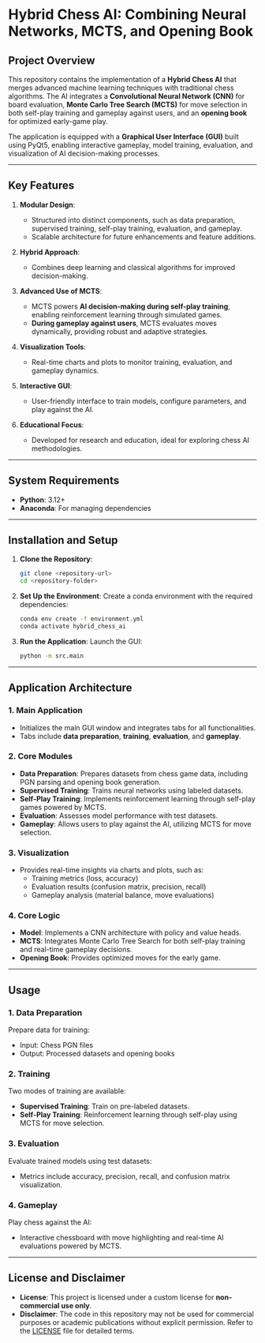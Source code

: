 # **Hybrid Chess AI: Combining Neural Networks, MCTS, and Opening Book**

## **Project Overview**

This repository contains the implementation of a **Hybrid Chess AI** that merges advanced machine learning techniques with traditional chess algorithms. The AI integrates a **Convolutional Neural Network (CNN)** for board evaluation, **Monte Carlo Tree Search (MCTS)** for move selection in both self-play training and gameplay against users, and an **opening book** for optimized early-game play. 

The application is equipped with a **Graphical User Interface (GUI)** built using PyQt5, enabling interactive gameplay, model training, evaluation, and visualization of AI decision-making processes.

---

## **Key Features**

1. **Modular Design**: 
   - Structured into distinct components, such as data preparation, supervised training, self-play training, evaluation, and gameplay.
   - Scalable architecture for future enhancements and feature additions.

2. **Hybrid Approach**:
   - Combines deep learning and classical algorithms for improved decision-making.

3. **Advanced Use of MCTS**:
   - MCTS powers **AI decision-making during self-play training**, enabling reinforcement learning through simulated games.
   - **During gameplay against users**, MCTS evaluates moves dynamically, providing robust and adaptive strategies.

4. **Visualization Tools**:
   - Real-time charts and plots to monitor training, evaluation, and gameplay dynamics.

5. **Interactive GUI**:
   - User-friendly interface to train models, configure parameters, and play against the AI.

6. **Educational Focus**:
   - Developed for research and education, ideal for exploring chess AI methodologies.

---

## **System Requirements**

- **Python**: 3.12+
- **Anaconda**: For managing dependencies

---

## **Installation and Setup**

1. **Clone the Repository**:
   ```bash
   git clone <repository-url>
   cd <repository-folder>
   ```

2. **Set Up the Environment**:
   Create a conda environment with the required dependencies:
   ```bash
   conda env create -f environment.yml
   conda activate hybrid_chess_ai
   ```

3. **Run the Application**:
   Launch the GUI:
   ```bash
   python -m src.main
   ```

---

## **Application Architecture**

### **1. Main Application**
- Initializes the main GUI window and integrates tabs for all functionalities.
- Tabs include **data preparation**, **training**, **evaluation**, and **gameplay**.

### **2. Core Modules**
- **Data Preparation**: Prepares datasets from chess game data, including PGN parsing and opening book generation.
- **Supervised Training**: Trains neural networks using labeled datasets.
- **Self-Play Training**: Implements reinforcement learning through self-play games powered by MCTS.
- **Evaluation**: Assesses model performance with test datasets.
- **Gameplay**: Allows users to play against the AI, utilizing MCTS for move selection.

### **3. Visualization**
- Provides real-time insights via charts and plots, such as:
  - Training metrics (loss, accuracy)
  - Evaluation results (confusion matrix, precision, recall)
  - Gameplay analysis (material balance, move evaluations)

### **4. Core Logic**
- **Model**: Implements a CNN architecture with policy and value heads.
- **MCTS**: Integrates Monte Carlo Tree Search for both self-play training and real-time gameplay decisions.
- **Opening Book**: Provides optimized moves for the early game.

---

## **Usage**

### **1. Data Preparation**
Prepare data for training:
- Input: Chess PGN files
- Output: Processed datasets and opening books

### **2. Training**
Two modes of training are available:
- **Supervised Training**: Train on pre-labeled datasets.
- **Self-Play Training**: Reinforcement learning through self-play using MCTS for move selection.

### **3. Evaluation**
Evaluate trained models using test datasets:
- Metrics include accuracy, precision, recall, and confusion matrix visualization.

### **4. Gameplay**
Play chess against the AI:
- Interactive chessboard with move highlighting and real-time AI evaluations powered by MCTS.

---

## **License and Disclaimer**

- **License**: This project is licensed under a custom license for **non-commercial use only**.
- **Disclaimer**: The code in this repository may not be used for commercial purposes or academic publications without explicit permission. Refer to the [LICENSE](LICENSE) file for detailed terms.
